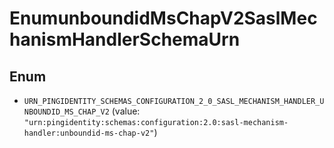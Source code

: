 

# EnumunboundidMsChapV2SaslMechanismHandlerSchemaUrn

## Enum


* `URN_PINGIDENTITY_SCHEMAS_CONFIGURATION_2_0_SASL_MECHANISM_HANDLER_UNBOUNDID_MS_CHAP_V2` (value: `"urn:pingidentity:schemas:configuration:2.0:sasl-mechanism-handler:unboundid-ms-chap-v2"`)



